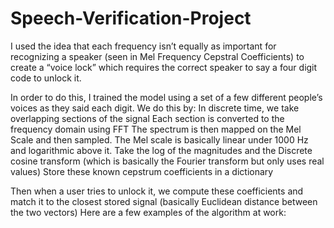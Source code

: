 # Speech-Verification-Project
I used the idea that each frequency isn’t equally as important for recognizing a speaker (seen in Mel Frequency Cepstral Coefficients) to create a “voice lock” which requires the correct speaker to say a four digit code to unlock it. 

In order to do this, I trained the model using a set of a few different people’s voices as they said each digit. 
We do this by: 
In discrete time, we take overlapping sections of the signal
Each section is converted to the frequency domain using FFT
 The spectrum is then mapped on the Mel Scale and then sampled. The Mel scale is basically linear under 1000 Hz and logarithmic above it. 
 Take the log of the magnitudes and the Discrete cosine transform (which is basically the Fourier transform but only uses real values)
Store these known cepstrum coefficients in a dictionary

Then when a user tries to unlock it, we compute these coefficients and match it to the closest stored signal (basically Euclidean distance between the two vectors)
Here are a few examples of the algorithm at work:
